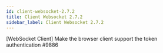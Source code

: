 ```yaml
---
id: client-websocket-2.7.2
title: Client Websocket 2.7.2 
sidebar_label: Client Websocket 2.7.2 
---
```


[WebSocket Client] Make the browser client support the token authentication #9886  

